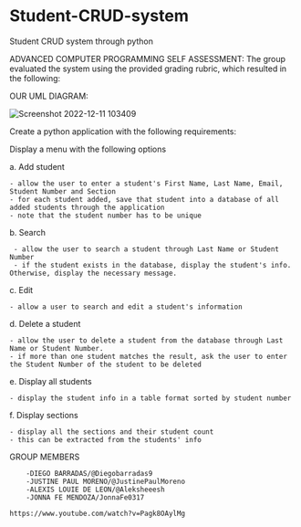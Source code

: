 # Student-CRUD-system
Student CRUD system through python


ADVANCED COMPUTER PROGRAMMING 
SELF ASSESSMENT:
        The group evaluated the system using the provided grading rubric, which resulted in the following:
        
        
        
        
OUR UML DIAGRAM:

   ![Screenshot 2022-12-11 103409](https://user-images.githubusercontent.com/113688992/206883742-a9029bc3-4861-46f6-b04f-4c66a15d14f3.png)

Create a python application with the following requirements:

Display a menu with the following options

a. Add student

    - allow the user to enter a student's First Name, Last Name, Email, Student Number and Section
    - for each student added, save that student into a database of all added students through the application
    - note that the student number has to be unique
b. Search

     - allow the user to search a student through Last Name or Student Number
     - if the student exists in the database, display the student's info. Otherwise, display the necessary message.

c. Edit

    - allow a user to search and edit a student's information


d. Delete a student

    - allow the user to delete a student from the database through Last Name or Student Number.
    - if more than one student matches the result, ask the user to enter the Student Number of the student to be deleted

e. Display all students

    - display the student info in a table format sorted by student number

f. Display sections

    - display all the sections and their student count
    - this can be extracted from the students' info
    
GROUP MEMBERS


        -DIEGO BARRADAS/@Diegobarradas9
        -JUSTINE PAUL MORENO/@JustinePaulMoreno
        -ALEXIS LOUIE DE LEON/@Aleksheeesh
        -JONNA FE MENDOZA/JonnaFe0317
        
    https://www.youtube.com/watch?v=Pagk8OAylMg
    

